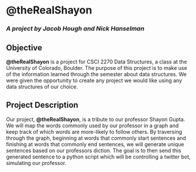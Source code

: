 # @theRealShayon

### *A project by Jacob Hough and Nick Hanselman*

## Objective

**@theRealShayon** is a project for CSCI 2270 Data Structures, a class at the University of Colorado, Boulder. The purpose of this project is to make use of the information learned through the semester about data structures. We were given the opportunity to create any project we would like using any data structures of our choice.

## Project Description
Our project, **@theRealShayon**, is a tribute to our professor Shayon Gupta. We will map the words commonly used by our professor in a graph and keep track of which words are more-likely to follow others. By traversing through the graph, beginning at words that commonly start sentences and finishing at words that commonly end sentences, we will generate unique sentences based on our professors diction. The goal is to then send this generated sentence to a python script which will be controlling a twitter bot, simulating our professor.



